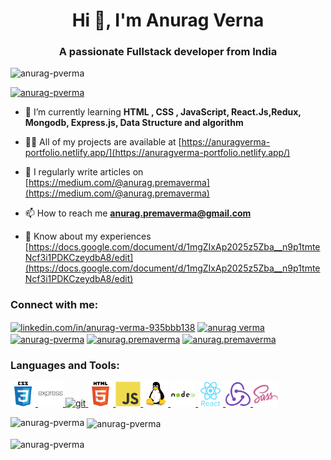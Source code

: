 <h1 align="center">Hi 👋, I'm Anurag Verna</h1>
<h3 align="center">A passionate Fullstack developer from India</h3>

<p align="left"> <img src="https://komarev.com/ghpvc/?username=anurag-pverma&label=Profile%20views&color=0e75b6&style=flat" alt="anurag-pverma" /> </p>

<p align="left"> <a href="https://github.com/ryo-ma/github-profile-trophy"><img src="https://github-profile-trophy.vercel.app/?username=anurag-pverma" alt="anurag-pverma" /></a> </p>

- 🌱 I’m currently learning **HTML , CSS , JavaScript, React.Js,Redux, Mongodb, Express.js, Data Structure and algorithm**

- 👨‍💻 All of my projects are available at [https://anuragverma-portfolio.netlify.app/](https://anuragverma-portfolio.netlify.app/)

- 📝 I regularly write articles on [https://medium.com/@anurag.premaverma](https://medium.com/@anurag.premaverma)

- 📫 How to reach me **anurag.premaverma@gmail.com**

- 📄 Know about my experiences [https://docs.google.com/document/d/1mgZIxAp2025z5Zba__n9p1tmteNcf3i1PDKCzeydbA8/edit](https://docs.google.com/document/d/1mgZIxAp2025z5Zba__n9p1tmteNcf3i1PDKCzeydbA8/edit)

<h3 align="left">Connect with me:</h3>
<p align="left">
<a href="https://linkedin.com/in/linkedin.com/in/anurag-verma-935bbb138" target="blank"><img align="center" src="https://raw.githubusercontent.com/rahuldkjain/github-profile-readme-generator/master/src/images/icons/Social/linked-in-alt.svg" alt="linkedin.com/in/anurag-verma-935bbb138" height="30" width="40" /></a>
<a href="https://stackoverflow.com/users/anurag verma" target="blank"><img align="center" src="https://raw.githubusercontent.com/rahuldkjain/github-profile-readme-generator/master/src/images/icons/Social/stack-overflow.svg" alt="anurag verma" height="30" width="40" /></a>
<a href="https://codesandbox.com/anurag-pverma" target="blank"><img align="center" src="https://raw.githubusercontent.com/rahuldkjain/github-profile-readme-generator/master/src/images/icons/Social/codesandbox.svg" alt="anurag-pverma" height="30" width="40" /></a>
<a href="https://instagram.com/anurag.premaverma" target="blank"><img align="center" src="https://raw.githubusercontent.com/rahuldkjain/github-profile-readme-generator/master/src/images/icons/Social/instagram.svg" alt="anurag.premaverma" height="30" width="40" /></a>
<a href="https://medium.com/anurag.premaverma" target="blank"><img align="center" src="https://raw.githubusercontent.com/rahuldkjain/github-profile-readme-generator/master/src/images/icons/Social/medium.svg" alt="anurag.premaverma" height="30" width="40" /></a>
</p>

<h3 align="left">Languages and Tools:</h3>
<p align="left"> <a href="https://www.w3schools.com/css/" target="_blank" rel="noreferrer"> <img src="https://raw.githubusercontent.com/devicons/devicon/master/icons/css3/css3-original-wordmark.svg" alt="css3" width="40" height="40"/> </a> <a href="https://expressjs.com" target="_blank" rel="noreferrer"> <img src="https://raw.githubusercontent.com/devicons/devicon/master/icons/express/express-original-wordmark.svg" alt="express" width="40" height="40"/> </a> <a href="https://git-scm.com/" target="_blank" rel="noreferrer"> <img src="https://www.vectorlogo.zone/logos/git-scm/git-scm-icon.svg" alt="git" width="40" height="40"/> </a> <a href="https://www.w3.org/html/" target="_blank" rel="noreferrer"> <img src="https://raw.githubusercontent.com/devicons/devicon/master/icons/html5/html5-original-wordmark.svg" alt="html5" width="40" height="40"/> </a> <a href="https://developer.mozilla.org/en-US/docs/Web/JavaScript" target="_blank" rel="noreferrer"> <img src="https://raw.githubusercontent.com/devicons/devicon/master/icons/javascript/javascript-original.svg" alt="javascript" width="40" height="40"/> </a> <a href="https://www.linux.org/" target="_blank" rel="noreferrer"> <img src="https://raw.githubusercontent.com/devicons/devicon/master/icons/linux/linux-original.svg" alt="linux" width="40" height="40"/> </a> <a href="https://nodejs.org" target="_blank" rel="noreferrer"> <img src="https://raw.githubusercontent.com/devicons/devicon/master/icons/nodejs/nodejs-original-wordmark.svg" alt="nodejs" width="40" height="40"/> </a> <a href="https://reactjs.org/" target="_blank" rel="noreferrer"> <img src="https://raw.githubusercontent.com/devicons/devicon/master/icons/react/react-original-wordmark.svg" alt="react" width="40" height="40"/> </a> <a href="https://redux.js.org" target="_blank" rel="noreferrer"> <img src="https://raw.githubusercontent.com/devicons/devicon/master/icons/redux/redux-original.svg" alt="redux" width="40" height="40"/> </a> <a href="https://sass-lang.com" target="_blank" rel="noreferrer"> <img src="https://raw.githubusercontent.com/devicons/devicon/master/icons/sass/sass-original.svg" alt="sass" width="40" height="40"/> </a> </p>

<p><img align="left" src="https://github-readme-stats.vercel.app/api/top-langs?username=anurag-pverma&show_icons=true&locale=en&layout=compact" alt="anurag-pverma" /></p>

<p>&nbsp;<img align="center" src="https://github-readme-stats.vercel.app/api?username=anurag-pverma&show_icons=true&locale=en" alt="anurag-pverma" /></p>

<p><img align="center" src="https://github-readme-streak-stats.herokuapp.com/?user=anurag-pverma&" alt="anurag-pverma" /></p>
